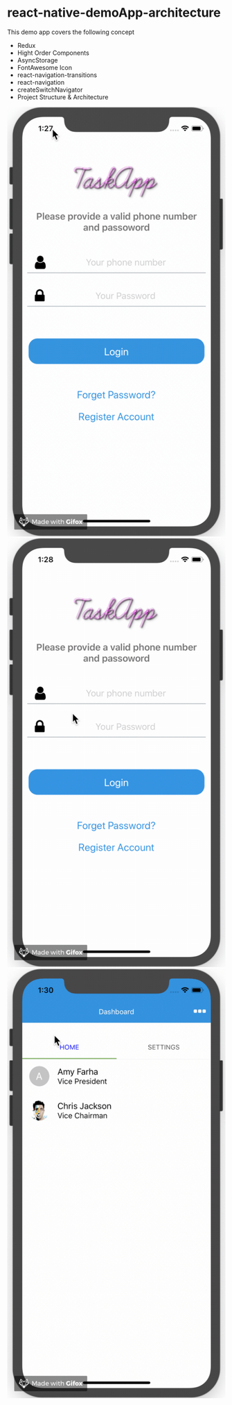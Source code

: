 # react-native-demoApp-architecture
<p>This demo app covers the following concept</p>

- Redux
- Hight Order Components
- AsyncStorage
- FontAwesome Icon
- react-navigation-transitions
- react-navigation
- createSwitchNavigator
- Project Structure & Architecture

![](login.gif)
![](signup.gif)
![](dashboard.gif)
